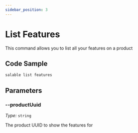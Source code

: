 ```yaml
---
sidebar_position: 3
---
```


# List Features

This command allows you to list all your features on a product

## Code Sample

```bash
salable list features
```

## Parameters

### --productUuid

_Type:_ `string`

The product UUID to show the features for
